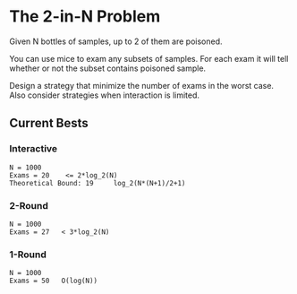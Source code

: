 # The 2-in-N Problem

Given N bottles of samples, up to 2 of them are poisoned.

You can use mice to exam any subsets of samples.  For each exam it will tell whether or not the subset contains poisoned sample.

Design a strategy that minimize the number of exams in the worst case.  Also consider strategies when interaction is limited.

## Current Bests

### Interactive
```
N = 1000
Exams = 20    <= 2*log_2(N)
Theoretical Bound: 19     log_2(N*(N+1)/2+1)
```

### 2-Round
```
N = 1000
Exams = 27   < 3*log_2(N)
```

### 1-Round
```
N = 1000
Exams = 50   O(log(N))
```
